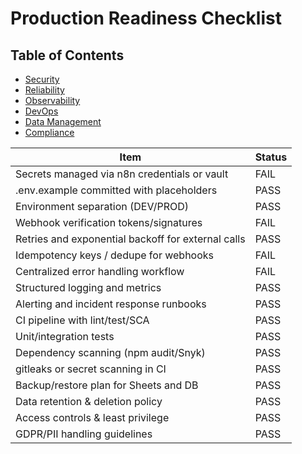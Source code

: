 # Production Readiness Checklist

## Table of Contents
- [Security](#security)
- [Reliability](#reliability)
- [Observability](#observability)
- [DevOps](#devops)
- [Data Management](#data-management)
- [Compliance](#compliance)

| Item | Status |
|---|---|
| Secrets managed via n8n credentials or vault | FAIL |
| .env.example committed with placeholders | PASS |
| Environment separation (DEV/PROD) | PASS |
| Webhook verification tokens/signatures | FAIL |
| Retries and exponential backoff for external calls | PASS |
| Idempotency keys / dedupe for webhooks | FAIL |
| Centralized error handling workflow | FAIL |
| Structured logging and metrics | PASS |
| Alerting and incident response runbooks | PASS |
| CI pipeline with lint/test/SCA | PASS |
| Unit/integration tests | PASS |
| Dependency scanning (npm audit/Snyk) | PASS |
| gitleaks or secret scanning in CI | PASS |
| Backup/restore plan for Sheets and DB | PASS |
| Data retention & deletion policy | PASS |
| Access controls & least privilege | PASS |
| GDPR/PII handling guidelines | PASS |

